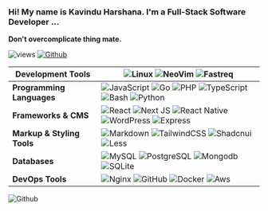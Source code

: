 ### **Hi! My name is Kavindu Harshana. I'm a Full-Stack Software Developer ...**

**Don't overcomplicate thing mate.** 

![views](https://komarev.com/ghpvc/?username=kythonlk)
[![Github](https://img.shields.io/github/followers/Kythonlk?label=Follow&style=social)](https://github.com/Kythonlk)

| **Development Tools** |  ![Linux](https://img.shields.io/badge/ArchLinux-1793D1?style=for-the-badge&logo=archlinux&logoColor=white)  ![NeoVim](https://img.shields.io/badge/neovim-105ba2.svg?style=for-the-badge&logo=neovim&logoColor=green)  ![Fastreq](https://img.shields.io/badge/FASTREQ-000?style=for-the-badge)  |
|-----------------------------------|---------------------------------------------------------------------------------------------------------------|
| **Programming Languages**         | ![JavaScript](https://img.shields.io/badge/javascript-%23323330.svg?style=for-the-badge&logo=javascript&logoColor=%23F7DF1E) ![Go](https://img.shields.io/badge/Go-007d9c.svg?style=for-the-badge&logo=go&logoColor=white) ![PHP](https://img.shields.io/badge/php-%23777BB4.svg?style=for-the-badge&logo=php&logoColor=white) ![TypeScript](https://img.shields.io/badge/TypeScript-007ACC?style=for-the-badge&logo=typescript&logoColor=white) ![Bash](https://img.shields.io/badge/Bash-000.svg?style=for-the-badge&logo=gnubash&logoColor=white) ![Python](https://img.shields.io/badge/python-3670A0?style=for-the-badge&logo=python&logoColor=ffdd54) |
| **Frameworks & CMS**            | ![React](https://img.shields.io/badge/react-%2320232a.svg?style=for-the-badge&logo=react&logoColor=%2361DAFB) ![Next JS](https://img.shields.io/badge/Next-black?style=for-the-badge&logo=next.js&logoColor=white) ![React Native](https://img.shields.io/badge/React_Native-20232A?style=for-the-badge&logo=react&logoColor=61DAFB) ![WordPress](https://img.shields.io/badge/WordPress-%23117AC9.svg?style=for-the-badge&logo=WordPress&logoColor=white) ![Express](https://img.shields.io/badge/express-000000?style=for-the-badge&logo=express&logoColor=white) |
| **Markup & Styling Tools** | ![Markdown](https://img.shields.io/badge/Markdown-000?style=for-the-badge&logo=markdown) ![TailwindCSS](https://img.shields.io/badge/tailwindcss-%2338B2AC.svg?style=for-the-badge&logo=tailwind-css&logoColor=white) ![Shadcnui](https://img.shields.io/badge/-Shadcnui-%230170FE?style=for-the-badge&logo=shadcnui&logoColor=white) ![Less](https://img.shields.io/badge/less-2B4C80?style=for-the-badge&logo=less&logoColor=white) |
| **Databases**                     | ![MySQL](https://img.shields.io/badge/MySQL-00000F?style=for-the-badge&logo=mysql&logoColor=white) ![PostgreSQL](https://img.shields.io/badge/PostgreSQL-316192?style=for-the-badge&logo=postgresql&logoColor=white) ![Mongodb](https://img.shields.io/badge/Mongodb-47A248?style=for-the-badge&logo=mongodb&logoColor=white) ![SQLite](https://img.shields.io/badge/SQLite-07405E?style=for-the-badge&logo=sqlite&logoColor=white) |
| **DevOps Tools**                 | ![Nginx](https://img.shields.io/badge/nginx-%23009639.svg?style=for-the-badge&logo=nginx&logoColor=white) ![GitHub](https://img.shields.io/badge/github-%23121011.svg?style=for-the-badge&logo=github&logoColor=white) ![Docker](https://img.shields.io/badge/docker-%230db7ed.svg?style=for-the-badge&logo=docker&logoColor=white) ![Aws](https://img.shields.io/badge/aws-%FF9900.svg?style=for-the-badge&logo=amazon&logoColor=white) |

<img alt="Github" src="https://roadmap.sh/card/wide/643e48fee27257737490ff0d?variant=dark&roadmaps=full-stack%2Creact%2Cgolang%2Cfrontend" />
